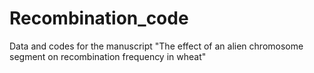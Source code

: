 # Recombination_code
Data and codes for the manuscript "The effect of an alien chromosome segment on recombination frequency in wheat"
